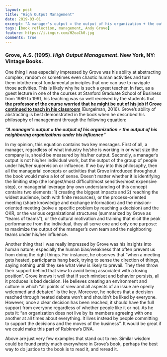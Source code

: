 ```yaml
---
layout: post
title: "High Output Management"
date: 2019-03-01
excerpt: "A manager's output = the output of his organization + the output of his neighboring organizations under his influence"
tags: [book reflection, management, Andy Grove]
feature: https://i.imgur.com/H2oaCk0.jpg
comments: true
---
```


### Grove, A.S. (1995). *High Output Management*. New York, NY: Vintage Books.

One thing I was especially impressed by Grove was his ability at abstracting complex, random or sometimes even chaotic human activities and turn them intothe most fundamental principles that one can use to navigate those activities. This is likely why he is such a great teacher. In fact, as a guest lecture in one of the courses at Stanford Graduate School of Business from 1989 to 1991, his teaching was so well received by the students that <a href="https://hbr.org/2016/03/remembering-andy-grove-the-teacher"><b>the professor of the course worried that he might be out of his job if Grove continued to teach in his classroom</b></a> (Burgelman, 2016). Grove’s ability of abstracting is best demonstrated in the book when he described his philosophy of management through the following equation:

***“A manager’s output = the output of his organization + the output of his neighboring organizations under his influence”***

In my opinion, this equation contains two key messages. First of all, a manager, regardless of what industry he/she is working in or what size the company is, should be measured by his/her output. Secondly, a manager’s output is not his/her individual work, but the output of the group of people under his/her supervision or influence. If we buy into this philosophy, then all the managerial concepts or activities that Grove introduced throughout the book would make a lot of sense. Doesn’t matter whether it is identifying the limiting step (the longest/most difficult/most sensitive/most expensive step), or managerial leverage (my own understanding of this concept contains two elements: 1) creating the biggest impacts and 2) reaching the widest audience, both with finite resources), or the process-oriented meeting (share knowledge and exchange information) and the mission-oriented meeting (solve a specific problem by reaching a decision) and the OKR, or the various organizational structures (summarized by Grove as “teams of teams”), or the cultural motivation and training that elicit the peak performance from the individual, they all serve one and only one purpose: to maximize the output of the manager’s own team and the neighboring teams under his/her influence. 

Another thing that I was really impressed by Grove was his insights into human nature, especially the human bias/weakness that often prevent us from doing the right things. For instance, he observes that “when a meeting gets heated, participants hang back, trying to sense the direction of things, saying nothing until they see what view is likely to prevail. They then throw their support behind that view to avoid being associated with a losing position”. Grove knows it well that if such mindset and behavior persists, all it produces is bad decision. He believes creating an environment and culture in which “all points of view and all aspects of an issue are openly welcomed and debated” is the key. Moreover, he notices that a decision reached through heated debate won’t and shouldn’t be liked by everyone. However, once a clear decision has been reached, it should have the full support from everyone regardless of whether people like it or not.  As he puts it: “an organization does not live by its members agreeing with one another at all times about everything. It lives instead by people committing to support the decisions and the moves of the business”. It would be great if we could make this part of Rubkrew’s DNA. 

Above are just very few examples that stand out to me. Similar wisdom could be found pretty much everywhere in Grove’s book, perhaps the best way to do justice to the book is to read it, and reread it. 

